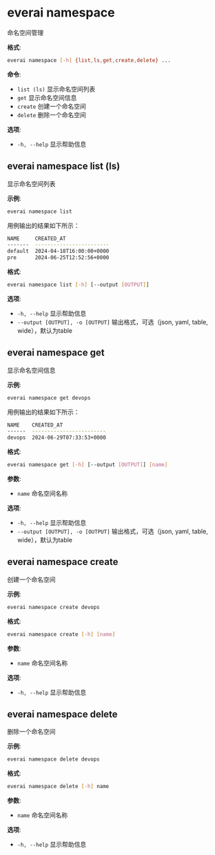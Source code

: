# everai namespace
命名空间管理  

**格式**:   
```bash 
everai namespace [-h] {list,ls,get,create,delete} ...  
```

**命令**:    
* `list (ls)` 显示命名空间列表  
* `get`       显示命名空间信息          
* `create`    创建一个命名空间
* `delete`    删除一个命名空间

**选项**:  
* `-h, --help`  显示帮助信息  

## everai namespace list (ls)
显示命名空间列表  

**示例**:  
```bash 
everai namespace list
```

用例输出的结果如下所示：

```bash 
NAME     CREATED_AT
-------  ------------------------
default  2024-04-18T16:00:00+0000
pre      2024-06-25T12:52:56+0000
```

**格式**:  
```bash  
everai namespace list [-h] [--output [OUTPUT]]
```

**选项**:  
* `-h, --help`            显示帮助信息  
* `--output [OUTPUT], -o [OUTPUT]`
                        输出格式，可选（json, yaml, table, wide），默认为table  

## everai namespace get
显示命名空间信息   

**示例**:  
```bash 
everai namespace get devops
```

用例输出的结果如下所示：  

```bash 
NAME    CREATED_AT
------  ------------------------
devops  2024-06-29T07:33:53+0000
```

**格式**:  
```bash  
everai namespace get [-h] [--output [OUTPUT]] [name]
```

**参数**:  
  * `name`              命名空间名称  

**选项**:  
* `-h, --help`            显示帮助信息  
* `--output [OUTPUT], -o [OUTPUT]`
                        输出格式，可选（json, yaml, table, wide），默认为table 

## everai namespace create
创建一个命名空间   

**示例**:  
```bash 
everai namespace create devops
```

**格式**:  
```bash  
everai namespace create [-h] [name]
```

**参数**:  
  * `name`              命名空间名称  

**选项**:  
* `-h, --help`            显示帮助信息  

## everai namespace delete
删除一个命名空间   

**示例**:  
```bash 
everai namespace delete devops
```

**格式**:  
```bash  
everai namespace delete [-h] name
```

**参数**:  
  * `name`              命名空间名称  

**选项**:  
* `-h, --help`            显示帮助信息  
